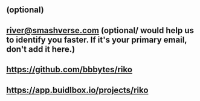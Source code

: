 ## <RIKO>

## <River Tamoor Baig> (optional)

## <river@smashverse.com> (optional/ would help us to identify you faster. If it's your primary email, don't add it here.)

## <product>

## <https://github.com/bbbytes/riko>

## <https://app.buidlbox.io/projects/riko>

## <ANY LINKS TO YOUR SOCIALS THAT YOU WANT PEOPLE TO SEE WHO MIGHT COME ACROSS YOUR SUBMISSION IN THE FUTURE>

